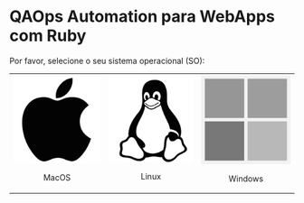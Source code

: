 # QAOps Automation para WebApps com Ruby

Por favor, selecione o seu sistema operacional (SO):

<table>
  <tr>
    <td>
      <a href="macos/README.md">
        <img src="images/apple.png" alt="macOS" />
      </a>
      <p align="center">MacOS</p>
    </td>
    <td>
      <a href="linux/README.md">
        <img src="images/linux.png" alt="Ubuntu" />
      </a>
      <p align="center">Linux</p>
    </td>
    <td>
      <a href="windows/README.md">
        <img src="images/windows.png" alt="Windows">
      </a>
      <p align="center">Windows</p>
    </td>
  </tr>
</table>
